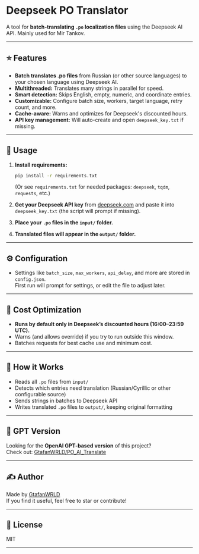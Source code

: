 
# Deepseek PO Translator

A tool for **batch-translating `.po` localization files** using the Deepseek AI API. Mainly used for Mir Tankov.

---

## ⭐ Features

- **Batch translates .po files** from Russian (or other source languages) to your chosen language using Deepseek AI.
- **Multithreaded:** Translates many strings in parallel for speed.
- **Smart detection:** Skips English, empty, numeric, and coordinate entries.
- **Customizable:** Configure batch size, workers, target language, retry count, and more.
- **Cache-aware:** Warns and optimizes for Deepseek's discounted hours.
- **API key management:** Will auto-create and open `deepseek_key.txt` if missing.

---

## 🚀 Usage

1. **Install requirements:**
   ```bash
   pip install -r requirements.txt
   ```
   (Or see `requirements.txt` for needed packages: `deepseek`, `tqdm`, `requests`, etc.)

2. **Get your Deepseek API key** from [deepseek.com](https://deepseek.com/) and paste it into `deepseek_key.txt` (the script will prompt if missing).

3. **Place your `.po` files in the `input/` folder.**

4. **Translated files will appear in the `output/` folder.**

---

## ⚙️ Configuration

- Settings like `batch_size`, `max_workers`, `api_delay`, and more are stored in `config.json`.  
  First run will prompt for settings, or edit the file to adjust later.

---

## 💸 Cost Optimization

- **Runs by default only in Deepseek’s discounted hours (16:00–23:59 UTC).**
- Warns (and allows override) if you try to run outside this window.
- Batches requests for best cache use and minimum cost.

---

## 🧠 How it Works

- Reads all `.po` files from `input/`
- Detects which entries need translation (Russian/Cyrillic or other configurable source)
- Sends strings in batches to Deepseek API
- Writes translated `.po` files to `output/`, keeping original formatting

---

## 🧩 GPT Version

Looking for the **OpenAI GPT-based version** of this project?  
Check out: [GtafanWRLD/PO_AI_Translate](https://github.com/GtafanWRLD/PO_AI_Translate)

---

## ✍️ Author

Made by [GtafanWRLD](https://github.com/GtafanWRLD)  
If you find it useful, feel free to star or contribute!

---

## 📝 License

MIT

---

